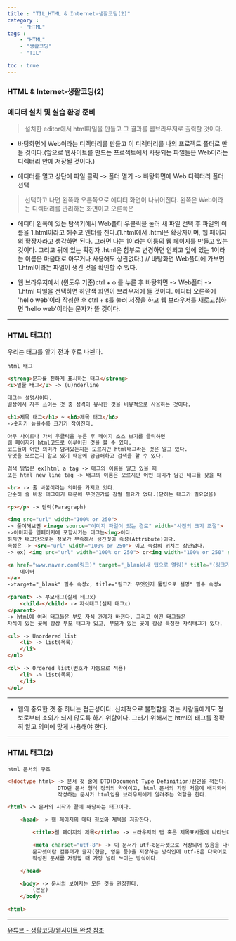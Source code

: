 ```yaml
---
title : "TIL_HTML & Internet-생활코딩(2)"
category : 
    - "HTML"
tags : 
    - "HTML"
    - "생활코딩"
    - "TIL"

toc : true
---
```

<h3>HTML & Internet-생활코딩(2)</h3>

### 에디터 설치 및 실습 환경 준비

>설치한 editor에서 html파일을 만들고 그 결과를 웹브라우저로 출력할 것이다.

* 바탕화면에 Web이라는 디렉터리를 만들고 이 디렉터리를 나의 프로젝트 폴더로 만들 것이다.(앞으로 웹사이트를 만드는 프로젝트에서 사용되는 파일들은 Web이라는 디렉터리 안에 저장될 것이다.)

* 에디터를 열고 상단에 파일 클릭 -> 폴더 열기 -> 바탕화면에 Web 디렉터리 폴더 선택

>선택하고 나면 왼쪽과 오른쪽으로 에디터 화면이 나뉘어진다. 왼쪽은 Web이라는 디렉터리를 관리하는 화면이고 오른쪽은 

* 에디터 왼쪽에 있는 탐색기에서 Web폴더 우클릭을 눌러 새 파일 선택 후 파일의 이름을 1.html이라고 해주고 엔터를 친다.(1.html에서 .html은 확장자이며, 웹 페이지의 확장자라고 생각하면 된다. 그러면 나는 1이라는 이름의 웹 페이지를 만들고 있는 것이다. 그리고 뒤에 있는 확장자 .html은 함부로 변경하면 안되고 앞에 있는 1이라는 이름은 마음대로 아무거나 사용해도 상관없다.)
// 바탕화면 Web폴더에 가보면 1.html이라는 파일이 생긴 것을 확인할 수 있다.

* 웹 브라우저에서 (윈도우 기준)ctrl + o 를 누른 후 바탕화면 -> Web폴더 -> 1.html 파일을 선택하면 하얀색 화면이 브라우저에 뜰 것이다. 에디터 오른쪽에 'hello web'이라 작성한 후 ctrl + s를 눌러 저장을 하고 웹 브라우저를 새로고침하면 'hello web'이라는 문자가 뜰 것이다.

---

### HTML 태그(1)

우리는 태그를 알기 전과 후로 나뉜다.

`html 태그`

``` html
<strong>문자를 진하게 표시하는 태그</strong>
<u>밑줄 태그</u> -> (u)nderline

태그는 설명서이다.
일상에서 자주 쓰이는 것 중 성격이 유사한 것을 비유적으로 사용하는 것이다.

<h1>제목 태그</h1> ~ <h6>제목 태그</h6>
->숫자가 높을수록 크기가 작아진다.

아무 사이트나 가서 우클릭을 누른 후 페이지 소스 보기를 클릭하면
웹 페이지가 html코드로 이루어진 것을 볼 수 있다.
코드들이 어떤 의미가 담겨있는지는 모르지만 html태그라는 것은 알고 있다.
무엇을 모르는지 알고 있기 때문에 궁금해하고 검색을 할 수 있다.

검색 방법은 ex)html a tag -> 태그의 이름을 알고 있을 때
또는 html new line tag -> 태그의 이름은 모르지만 어떤 의미가 담긴 태그를 찾을 때

<br> -> 줄 바꿈이라는 의미를 가지고 있다.
단순히 줄 바꿈 태그이기 때문에 무엇인가를 감쌀 필요가 없다.(닫히는 태그가 필요없음)

<p></p> -> 단락(Paragraph)

<img src="url" width="100% or 250">
-> 풀이해보면 <image source="이미지 파일이 있는 경로" width="사진의 크기 조절">
->이미지를 웹페이지에 포함시키는 태그는<img>이다.
하지만 태그만으로는 정보가 부족해서 생긴것이 속성(Attribute)이다.
속성은 -> <src="url" width="100% or 250"> 이고 속성의 위치는 상관없다.
-> ex) <img src="url" width="100% or 250"> or<img width="100% or 250" src="url">

<a href="www.naver.com(링크)" target="_blank(새 탭으로 열림)" title="(링크가 무엇인지 툴팁으로 설명)">
    네이버
</a>
->target="_blank" 필수 속성x, title="링크가 무엇인지 툴팁으로 설명" 필수 속성x

<parent> -> 부모태그(실제 태그x)
    <child></child> -> 자식태그(실제 태그x)
</parent>
-> html에 여러 태그들은 부모 자식 관계가 바뀐다. 그리고 어떤 태그들은
자식이 있는 곳에 항상 부모 태그가 있고, 부모가 있는 곳에 항상 특정한 자식태그가 있다.

<ul> -> Unordered list
    <li> -> list(목록)
    </li>
</ul>

<ol> -> Ordered list(번호가 자동으로 적용)
    <li> -> list(목록)
    </li>
</ol>
```
---

* 웹의 중요한 것 중 하나는 접근성이다. 신체적으로 불편함을 겪는 사람들에게도 정보로부터 소외가 되지 않도록 하기 위함이다. 그러기 위해서는 html의 태그를 정확히 알고 의미에 맞게 사용해야 한다.

---

### HTML 태그(2)

`html 문서의 구조`

```html
<!doctype html> -> 문서 첫 줄에 DTD(Document Type Definition)선언을 적는다.
                DTD란 문서 형식 정의의 약어이고, html 문서의 가장 처음에 배치되어 
                작성하는 문서가 html임을 브라우저에게 알려주는 역할을 한다.

<html> -> 문서의 시작과 끝에 해당하는 태그이다.

    <head> -> 웹 페이지의 메타 정보와 제목을 저장한다.

        <title>웹 페이지의 제목</title> -> 브라우저의 탭 혹은 제목표시줄에 나타난다.

        <meta charset="utf-8"> -> 이 문서가 utf-8문자셋으로 저장되어 있음을 나타낸다.
        문자셋이란 컴퓨터가 글자(한글, 영문 등)을 저장하는 방식인데 utf-8은 다국어로
        작성된 문서를 저장할 때 가장 널리 쓰이는 방식이다.

    </head>

    <body> -> 문서의 보여지는 모든 것들 관장한다.
        (본문)
    </body>

<html>
```
---

[유튜브 - 생활코딩/웹사이트 완성 참조](https://www.youtube.com/watch?v=w5S0GACgL3U&list=PLuHgQVnccGMDZP7FJ_ZsUrdCGH68ppvPb&index=15)